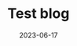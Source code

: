 ---
title: "Test blog"
description: "A test blog"
date: 2023-06-17
draft: false
tags: "Test, unpublished"
---